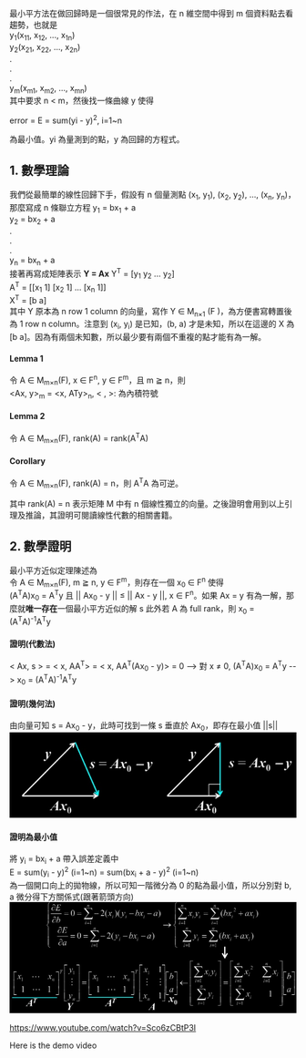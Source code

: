 最小平方法在做回歸時是一個很常見的作法，在 n 維空間中得到 m 個資料點去看趨勢，也就是\
y<sub>1</sub>(x<sub>11</sub>, x<sub>12</sub>, ..., x<sub>1n</sub>)\
y<sub>2</sub>(x<sub>21</sub>, x<sub>22</sub>, ..., x<sub>2n</sub>)\
.\
.\
.\
y<sub>m</sub>(x<sub>m1</sub>, x<sub>m2</sub>, ..., x<sub>mn</sub>)\
其中要求 n < m，然後找一條曲線 y 使得 

error = E = sum(yi - y)<sup>2</sup>, i=1~n

為最小值。yi 為量測到的點，y 為回歸的方程式。

## 1. 數學理論
我們從最簡單的線性回歸下手，假設有 n 個量測點 (x<sub>1</sub>, y<sub>1</sub>), (x<sub>2</sub>, y<sub>2</sub>), ..., (x<sub>n</sub>, y<sub>n</sub>)，那麼寫成 n 條聯立方程
y<sub>1</sub> = bx<sub>1</sub> + a\
y<sub>2</sub> = bx<sub>2</sub> + a\
.\
.\
.\
y<sub>n</sub> = bx<sub>n</sub> + a\
接著再寫成矩陣表示 **Y = Ax**
Y<sup>T</sup> = [y<sub>1</sub> y<sub>2</sub> ... y<sub>2</sub>]\
A<sup>T</sup> = [[x<sub>1</sub> 1] [x<sub>2</sub> 1] ... [x<sub>n</sub> 1]]\
X<sup>T</sup> = [b a]\
其中 Y 原本為 n row 1 column 的向量，寫作 Y ∈ M<sub>n×1</sub>
(F )，為方便書寫轉置後為 1 row n column。注意到 (x<sub>i</sub>, y<sub>i</sub>) 是已知，(b, a) 才是未知，所以在這邊的 X 為 [b a]。因為有兩個未知數，所以最少要有兩個不重複的點才能有為一解。
#### Lemma 1
令 A ∈ M<sub>m×n</sub>(F), x ∈ F<sup>n</sup>, y ∈ F<sup>m</sup>，且 m ≧ n，則\
<Ax, y><sub>m</sub> = <x, ATy><sub>n</sub>, < , >: 為內積符號
#### Lemma 2
令 A ∈ M<sub>m×n</sub>(F), rank(A) = rank(A<sup>T</sup>A)
#### Corollary
令 A ∈ M<sub>m×n</sub>(F), rank(A) = n，則 A<sup>T</sup>A 為可逆。

其中 rank(A) = n 表示矩陣 M 中有 n 個線性獨立的向量。之後證明會用到以上引理及推論，其證明可閱讀線性代數的相關書籍。

## 2. 數學證明
最小平方近似定理陳述為\
令 A ∈ M<sub>m×n</sub>(F), m ≧ n, y ∈ F<sup>m</sup>，則存在一個 x<sub>0</sub> ∈ F<sup>n</sup> 使得\
(A<sup>T</sup>A)x<sub>0</sub> = A<sup>T</sup>y 且 || Ax<sub>0</sub> - y || ≤ || Ax - y ||, x ∈ F<sup>n</sup>。如果 Ax = y 有為一解，那麼就**唯一存在**一個最小平方近似的解 s
此外若 A 為 full rank，則 x<sub>0</sub> = (A<sup>T</sup>A)<sup>-1</sup>A<sup>T</sup>y
#### 證明(代數法)
< Ax, s > = < x, AA<sup>T</sup>> = < x, AA<sup>T</sup>(Ax<sub>0</sub> - y)> = 0 --> 對 x ≠ 0, (A<sup>T</sup>A)x<sub>0</sub> = A<sup>T</sup>y --> x<sub>0</sub> = (A<sup>T</sup>A)<sup>-1</sup>A<sup>T</sup>y
#### 證明(幾何法)
由向量可知 s = Ax<sub>0</sub> - y，此時可找到一條 s 垂直於 Ax<sub>0</sub>，即存在最小值 ||s||
![image](https://github.com/JrPhy/numerical/blob/master/least-square/pic/least_square.jpg)
#### 證明為最小值
將 y<sub>i</sub> = bx<sub>i</sub> + a 帶入誤差定義中\
E = sum(y<sub>i</sub> - y)<sup>2</sup> (i=1~n) = sum(bx<sub>i</sub> + a - y)<sup>2</sup> (i=1~n)\
為一個開口向上的拋物線，所以可知一階微分為 0 的點為最小值，所以分別對 b, a 微分得下方關係式(跟著箭頭方向)\
![image](https://github.com/JrPhy/numerical/blob/master/least-square/pic/solve_ab.jpg)

https://www.youtube.com/watch?v=Sco6zCBtP3I

Here is the demo video

